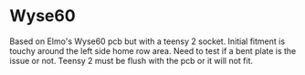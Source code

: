 # Wyse60
Based on Elmo's Wyse60 pcb but with a teensy 2 socket.
Initial fitment is touchy around the left side home row area. Need to test if a bent plate is the issue or not. Teensy 2 must be flush with the pcb or it will not fit. 
